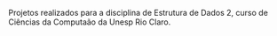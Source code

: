 Projetos realizados para a disciplina de Estrutura de Dados 2, curso de Ciências da Computaão da Unesp Rio Claro.
